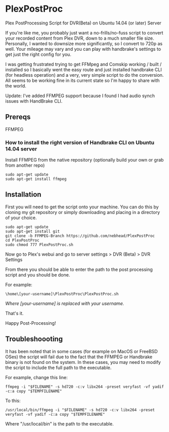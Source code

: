 # PlexPostProc
Plex PostProcessing Script for DVR(Beta) on Ubuntu 14.04 (or later) Server

If you're like me, you probably just want a no-frills/no-fuss script to convert your recorded content from Plex DVR, down to a much smaller file size.  Personally, I wanted to downsize more significantly, so I convert to 720p as well.  Your mileage may vary and you can play with handbrake's settings to get just the right config for you.  

I was getting frustrated trying to get FFMpeg and Comskip working / built / installed so I basically went the easy route and just installed handbrake CLI (for headless operation) and a very, very simple script to do the conversion.  All seems to be working fine in its current state so I'm happy to share with the world. 

Update: I've added FFMPEG support because I found I had audio synch issues with HandBrake CLI. 

## Prereqs
FFMPEG

### How to install the right version of Handbrake CLI on Ubuntu 14.04 server

Install FFMPEG from the native repository (optionally build your own or grab from another repo)  
~~~~
sudo apt-get update
sudo apt-get install ffmpeg
~~~~

## Installation

First you will need to get the script onto your machine.  You can do this by cloning my git repository or simply downloading and placing in a directory of your choice.  

~~~~
sudo apt-get update
sudo apt-get install git
git clone -b FFMPEG-Branch https://github.com/nebhead/PlexPostProc
cd PlexPostProc
sudo chmod 777 PlexPostProc.sh
~~~~

Now go to Plex's webui and go to server settings > DVR (Beta) > DVR Settings

From there you should be able to enter the path to the post processing script and you should be done.  

For example: 
~~~~
\home\[your-username]\PlexPostProc\PlexPostProc.sh
~~~~
_Where [your-username] is replaced with your username._

That's it.  

Happy Post-Processing!

## Troubleshoooting

It has been noted that in some cases (for example on MacOS or FreeBSD OSes) the script will fail due to the fact that the FFMPEG or Handbrake binary is not found on the system.  In these cases, you may need to modify the script to include the full path to the executable. 

For example, change this line:

~~~~
ffmpeg -i "$FILENAME" -s hd720 -c:v libx264 -preset veryfast -vf yadif -c:a copy "$TEMPFILENAME"
~~~~

To this:

~~~~
/usr/local/bin/ffmpeg -i "$FILENAME" -s hd720 -c:v libx264 -preset veryfast -vf yadif -c:a copy "$TEMPFILENAME"
~~~~

Where "/usr/local/bin" is the path to the executable.  
